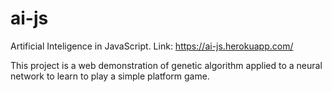 # ai-js

Artificial Inteligence in JavaScript. Link: https://ai-js.herokuapp.com/

This project is a web demonstration of genetic algorithm applied to a neural network to learn to play a simple platform game.
